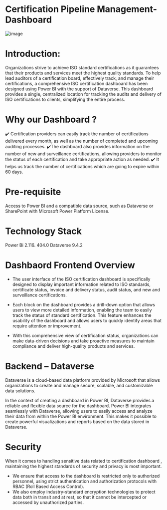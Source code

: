 # Certification Pipeline Management-Dashboard

![image](https://user-images.githubusercontent.com/48203727/236273531-a29e0295-9ea7-48b0-b590-5e6db7fdc34c.png)

# Introduction: 

Organizations strive to achieve ISO standard certifications as it guarantees that their products and services meet the highest quality standards. To help lead auditors of a certification board, effectively track, and manage their certifications, a comprehensive ISO certification dashboard has been designed using Power BI with the support of Dataverse. This dashboard provides a single, centralized location for tracking the audits and delivery of ISO certifications to clients, simplifying the entire process.

# Why our Dashboard ?

  ✔️ Certification providers can easily track the number of certifications delivered every month, as well as the number of completed and upcoming auditing processes.
  ✔️The dashboard also provides information on the number of new and surveillance certifications, allowing providers to monitor the status of each certification and take      appropriate action as needed.
  ✔️ It helps us track the number of certifications which are going to expire within 60 days.

# Pre-requisite

Access to Power BI and a compatible data source, such as Dataverse or SharePoint with Microsoft Power Platform License.

# Technology Stack
   Power Bi 2.116. 404.0
   Dataverse 9.4.2
   
#  Dashbaord Frontend Overview

- The user interface of the ISO certification dashboard is specifically designed to display important information related to ISO standards, certificate status, invoice   and delivery status, audit status, and new and surveillance certifications.

- Each block on the dashboard provides a drill-down option that allows users to view more detailed information, enabling the team to easily track the status of       standard certification. This feature enhances the usability of the dashboard and allows users to quickly identify areas that require attention or improvement.

- With this comprehensive view of certification status, organizations can make data-driven decisions and take proactive measures to maintain compliance and deliver   high-quality products and services.

# Backend – Dataverse

Dataverse is a cloud-based data platform provided by Microsoft that allows organizations to create and manage secure, scalable, and customizable data solutions.

In the context of creating a dashboard in Power BI, Dataverse provides a reliable and flexible data source for the dashboard. Power BI integrates seamlessly with Dataverse, allowing users to easily access and analyze their data from within the Power BI environment. This makes it possible to create powerful visualizations and reports based on the data stored in Dataverse.

# Security 
When it comes to handling sensitive data related to certification dashboard , maintaining the highest standards of security and privacy is most important.

- We ensure that access to the dashboard is restricted only to authorized personnel, using strict authentication and authorization protocols with RBAC (Roll Based       Access Control).
- We also employ industry-standard encryption technologies to protect data both in transit and at rest, so that it cannot be intercepted or accessed by unauthorized     parties.
